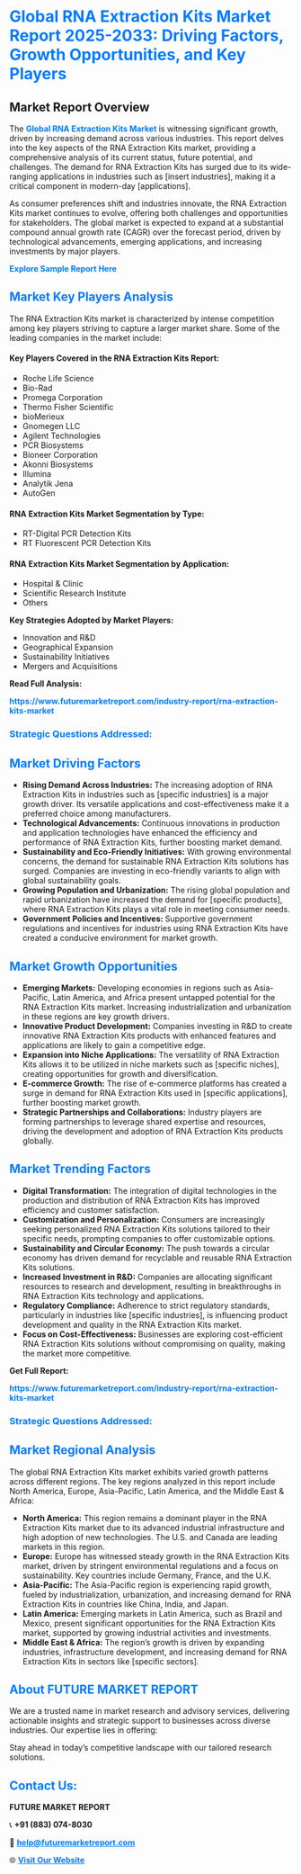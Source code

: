 <h1 style="color: #007BFF;">Global RNA Extraction Kits Market Report 2025-2033: Driving Factors, Growth Opportunities, and Key Players</h1>

<section id="overview">
<h2>Market Report Overview</h2>
<p>The <a href="https://www.futuremarketreport.com/industry-report/rna-extraction-kits-market" style="color: #007BFF; text-decoration: none;"><strong>Global RNA Extraction Kits Market</strong></a> is witnessing significant growth, driven by increasing demand across various industries. This report delves into the key aspects of the RNA Extraction Kits market, providing a comprehensive analysis of its current status, future potential, and challenges. The demand for RNA Extraction Kits has surged due to its wide-ranging applications in industries such as [insert industries], making it a critical component in modern-day [applications].</p>
<p>As consumer preferences shift and industries innovate, the RNA Extraction Kits market continues to evolve, offering both challenges and opportunities for stakeholders. The global market is expected to expand at a substantial compound annual growth rate (CAGR) over the forecast period, driven by technological advancements, emerging applications, and increasing investments by major players.</p>
</section>

<section id="overview">
<p><a href="https://www.futuremarketreport.com/request-sample/reportId=78361" style="color: #007BFF; text-decoration: none;"><strong>Explore Sample Report Here</strong></a></p>
</section>

<section id="key-players">
<h2 style="color: #007BFF;">Market Key Players Analysis</h2>
<p>The RNA Extraction Kits market is characterized by intense competition among key players striving to capture a larger market share. Some of the leading companies in the market include:</p>
<h4>Key Players Covered in the RNA Extraction Kits Report:</h4>
<ul><li>Roche Life Science</li><li>Bio-Rad</li><li>Promega Corporation</li><li>Thermo Fisher Scientific</li><li>bioMerieux</li><li>Gnomegen LLC</li><li>Agilent Technologies</li><li>PCR Biosystems</li><li>Bioneer Corporation</li><li>Akonni Biosystems</li><li>Illumina</li><li>Analytik Jena</li><li>AutoGen</li></ul>
<h4>RNA Extraction Kits Market Segmentation by Type:</h4>
<ul><li>RT-Digital PCR Detection Kits</li><li>RT Fluorescent PCR Detection Kits</li></ul>

<h4>RNA Extraction Kits Market Segmentation by Application:</h4>
<ul><li>Hospital &amp; Clinic</li><li>Scientific Research Institute</li><li>Others</li></ul>
<p><strong>Key Strategies Adopted by Market Players:</strong></p>
<ul>
<li>Innovation and R&D</li>
<li>Geographical Expansion</li>
<li>Sustainability Initiatives</li>
<li>Mergers and Acquisitions</li>
</ul>
</section>

<section>
<p><strong>Read Full Analysis: </strong></p><a href="https://www.futuremarketreport.com/industry-report/rna-extraction-kits-market" style="color: #007BFF; text-decoration: none;"><strong>https://www.futuremarketreport.com/industry-report/rna-extraction-kits-market</strong></a>
<h3 style="color: #007BFF;">Strategic Questions Addressed:</h3>
</section>

<section id="driving-factors">
<h2 style="color: #007BFF;">Market Driving Factors</h2>
<ul>
<li><strong>Rising Demand Across Industries:</strong> The increasing adoption of RNA Extraction Kits in industries such as [specific industries] is a major growth driver. Its versatile applications and cost-effectiveness make it a preferred choice among manufacturers.</li>
<li><strong>Technological Advancements:</strong> Continuous innovations in production and application technologies have enhanced the efficiency and performance of RNA Extraction Kits, further boosting market demand.</li>
<li><strong>Sustainability and Eco-Friendly Initiatives:</strong> With growing environmental concerns, the demand for sustainable RNA Extraction Kits solutions has surged. Companies are investing in eco-friendly variants to align with global sustainability goals.</li>
<li><strong>Growing Population and Urbanization:</strong> The rising global population and rapid urbanization have increased the demand for [specific products], where RNA Extraction Kits plays a vital role in meeting consumer needs.</li>
<li><strong>Government Policies and Incentives:</strong> Supportive government regulations and incentives for industries using RNA Extraction Kits have created a conducive environment for market growth.</li>
</ul>
</section>

<section id="growth-opportunities">
<h2 style="color: #007BFF;">Market Growth Opportunities</h2>
<ul>
<li><strong>Emerging Markets:</strong> Developing economies in regions such as Asia-Pacific, Latin America, and Africa present untapped potential for the RNA Extraction Kits market. Increasing industrialization and urbanization in these regions are key growth drivers.</li>
<li><strong>Innovative Product Development:</strong> Companies investing in R&D to create innovative RNA Extraction Kits products with enhanced features and applications are likely to gain a competitive edge.</li>
<li><strong>Expansion into Niche Applications:</strong> The versatility of RNA Extraction Kits allows it to be utilized in niche markets such as [specific niches], creating opportunities for growth and diversification.</li>
<li><strong>E-commerce Growth:</strong> The rise of e-commerce platforms has created a surge in demand for RNA Extraction Kits used in [specific applications], further boosting market growth.</li>
<li><strong>Strategic Partnerships and Collaborations:</strong> Industry players are forming partnerships to leverage shared expertise and resources, driving the development and adoption of RNA Extraction Kits products globally.</li>
</ul>
</section>

<section id="trending-factors">
<h2 style="color: #007BFF;">Market Trending Factors</h2>
<ul>
<li><strong>Digital Transformation:</strong> The integration of digital technologies in the production and distribution of RNA Extraction Kits has improved efficiency and customer satisfaction.</li>
<li><strong>Customization and Personalization:</strong> Consumers are increasingly seeking personalized RNA Extraction Kits solutions tailored to their specific needs, prompting companies to offer customizable options.</li>
<li><strong>Sustainability and Circular Economy:</strong> The push towards a circular economy has driven demand for recyclable and reusable RNA Extraction Kits solutions.</li>
<li><strong>Increased Investment in R&D:</strong> Companies are allocating significant resources to research and development, resulting in breakthroughs in RNA Extraction Kits technology and applications.</li>
<li><strong>Regulatory Compliance:</strong> Adherence to strict regulatory standards, particularly in industries like [specific industries], is influencing product development and quality in the RNA Extraction Kits market.</li>
<li><strong>Focus on Cost-Effectiveness:</strong> Businesses are exploring cost-efficient RNA Extraction Kits solutions without compromising on quality, making the market more competitive.</li>
</ul>
</section>

<section>
<p><strong>Get Full Report: </strong></p><a href="https://www.futuremarketreport.com/industry-report/rna-extraction-kits-market" style="color: #007BFF; text-decoration: none;"><strong>https://www.futuremarketreport.com/industry-report/rna-extraction-kits-market</strong></a>
<h3 style="color: #007BFF;">Strategic Questions Addressed:</h3>
</section>


<section id="regional-analysis">
<h2 style="color: #007BFF;">Market Regional Analysis</h2>
<p>The global RNA Extraction Kits market exhibits varied growth patterns across different regions. The key regions analyzed in this report include North America, Europe, Asia-Pacific, Latin America, and the Middle East & Africa:</p>
<ul>
<li><strong>North America:</strong> This region remains a dominant player in the RNA Extraction Kits market due to its advanced industrial infrastructure and high adoption of new technologies. The U.S. and Canada are leading markets in this region.</li>
<li><strong>Europe:</strong> Europe has witnessed steady growth in the RNA Extraction Kits market, driven by stringent environmental regulations and a focus on sustainability. Key countries include Germany, France, and the U.K.</li>
<li><strong>Asia-Pacific:</strong> The Asia-Pacific region is experiencing rapid growth, fueled by industrialization, urbanization, and increasing demand for RNA Extraction Kits in countries like China, India, and Japan.</li>
<li><strong>Latin America:</strong> Emerging markets in Latin America, such as Brazil and Mexico, present significant opportunities for the RNA Extraction Kits market, supported by growing industrial activities and investments.</li>
<li><strong>Middle East & Africa:</strong> The region’s growth is driven by expanding industries, infrastructure development, and increasing demand for RNA Extraction Kits in sectors like [specific sectors].</li>
</ul>
</section>

<footer>
<h2 style="color: #007BFF;">About FUTURE MARKET REPORT</h2>
<p>We are a trusted name in market research and advisory services, delivering actionable insights and strategic support to businesses across diverse industries. Our expertise lies in offering:</p>

<p>Stay ahead in today’s competitive landscape with our tailored research solutions.</p>

<h2 style="color: #007BFF;">Contact Us:</h2>
<p><strong>FUTURE MARKET REPORT</strong></p>
<p>📞 <strong>+91 (883) 074-8030</strong></p>
<p>📧 <strong><a href="mailto:help@futuremarketreport.com" style="color: #007BFF;">help@futuremarketreport.com</a></strong></p>
<p>🌐 <strong><a href="https://www.futuremarketreport.com/" style="color: #007BFF;">Visit Our Website</a></strong></p>
</footer>